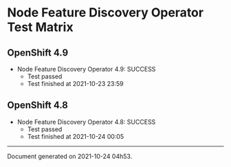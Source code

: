 
Node Feature Discovery Operator Test Matrix
===========================================

OpenShift 4.9
-------------


* Node Feature Discovery Operator 4.9: SUCCESS
  - Test passed
  - Test finished at 2021-10-23 23:59

OpenShift 4.8
-------------


* Node Feature Discovery Operator 4.8: SUCCESS
  - Test passed
  - Test finished at 2021-10-24 00:05


---
Document generated on 2021-10-24 04h53.
